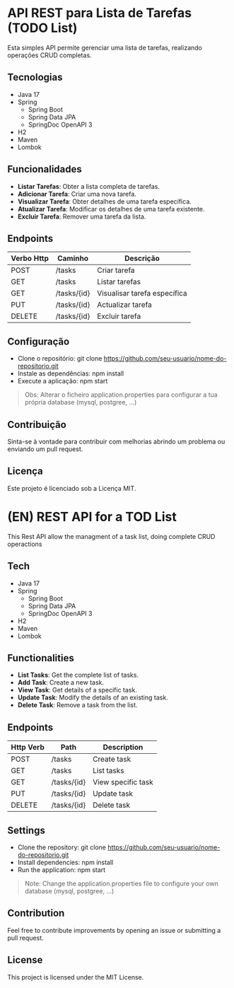 # API REST para Lista de Tarefas (TODO List)

Esta simples API  permite gerenciar uma lista de tarefas, realizando operações CRUD completas.

## Tecnologias
- Java 17
- Spring 
    - Spring Boot
    - Spring Data JPA
    - SpringDoc OpenAPI 3
- H2
- Maven
- Lombok


## Funcionalidades

- **Listar Tarefas**: Obter a lista completa de tarefas.
- **Adicionar Tarefa**: Criar uma nova tarefa.
- **Visualizar Tarefa**: Obter detalhes de uma tarefa específica.
- **Atualizar Tarefa**: Modificar os detalhes de uma tarefa existente.
- **Excluir Tarefa**: Remover uma tarefa da lista.

## Endpoints

| Verbo Http | Caminho | Descrição |
|-------------|-------------|-------------|
| POST | /tasks   | Criar tarefa |
| GET | /tasks   | Listar tarefas |
| GET | /tasks/{id}    | Visualisar tarefa específica |
| PUT | /tasks/{id}    | Actualizar tarefa |
| DELETE | /tasks/{id}    | Excluir tarefa |


## Configuração
- Clone o repositório: git clone https://github.com/seu-usuario/nome-do-repositorio.git
- Instale as dependências: npm install
- Execute a aplicação: npm start
> Obs: Alterar o ficheiro application.properties para configurar a tua própria database (mysql, postgree, ...)
## Contribuição
Sinta-se à vontade para contribuir com melhorias abrindo um problema ou enviando um pull request.

## Licença
Este projeto é licenciado sob a Licença MIT.

#

# (EN) REST API for a TOD List

This Rest API allow the managment of a task list, doing complete CRUD operactions  

## Tech
- Java 17
- Spring 
    - Spring Boot
    - Spring Data JPA
    - SpringDoc OpenAPI 3
- H2
- Maven
- Lombok


## Functionalities

- **List Tasks**: Get the complete list of tasks.
- **Add Task**: Create a new task.
- **View Task**: Get details of a specific task.
- **Update Task**: Modify the details of an existing task.
- **Delete Task**: Remove a task from the list.

## Endpoints

| Http Verb | Path | Description |
|-------------|-------------|-------------|
| POST | /tasks | Create task |
| GET | /tasks | List tasks |
| GET | /tasks/{id} | View specific task |
| PUT | /tasks/{id} | Update task |
| DELETE | /tasks/{id} | Delete task |


## Settings
- Clone the repository: git clone https://github.com/seu-usuario/nome-do-repositorio.git
- Install dependencies: npm install
- Run the application: npm start
> Note: Change the application.properties file to configure your own database (mysql, postgree, ...)
## Contribution
Feel free to contribute improvements by opening an issue or submitting a pull request.

## License
This project is licensed under the MIT License.